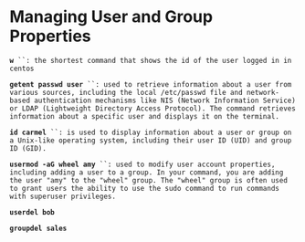 # Managing User and Group Properties

**`w`**` ``: the shortest command that shows the id of the user logged in in centos`

**`getent passwd user`**` ``: used to retrieve information about a user from various sources, including the local /etc/passwd file and network-based authentication mechanisms like NIS (Network Information Service) or LDAP (Lightweight Directory Access Protocol). The command retrieves information about a specific user and displays it on the terminal.`

**`id carmel`**` ``: is used to display information about a user or group on a Unix-like operating system, including their user ID (UID) and group ID (GID).`

**`usermod -aG wheel amy`**` ``: used to modify user account properties, including adding a user to a group. In your command, you are adding the user "amy" to the "wheel" group. The "wheel" group is often used to grant users the ability to use the sudo command to run commands with superuser privileges.`

**`userdel bob`**

**`groupdel sales`**
